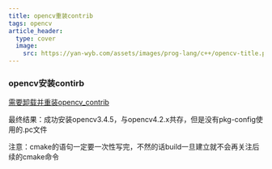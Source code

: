 ```yaml
---
title: opencv重装contrib
tags: opencv
article_header:
  type: cover
  image:
    src: https://yan-wyb.com/assets/images/prog-lang/c++/opencv-title.png
---
```


### opencv安装contirb

[需要卸载并重装opencv_contrib](https://aitechtogether.com/ai-question/9378.html)

最终结果：成功安装opencv3.4.5，与opencv4.2.x共存，但是没有pkg-config使用的.pc文件

注意：cmake的语句一定要一次性写完，不然的话build一旦建立就不会再关注后续的cmake命令
